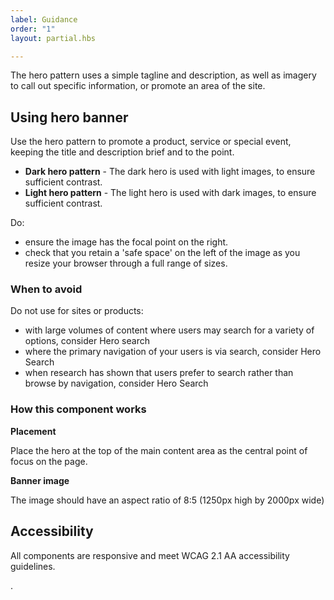 ```yaml
---
label: Guidance
order: "1"
layout: partial.hbs

---
```

The hero pattern uses a simple tagline and description, as well as imagery to call out specific information, or promote an area of the site.

## Using hero banner

Use the hero pattern to promote a product, service or special event, keeping the title and description brief and to the point.

* **Dark hero pattern** - The dark hero is used with light images, to ensure sufficient contrast.
* **Light hero pattern** - The light hero is used with dark images, to ensure sufficient contrast.

Do:

* ensure the image has the focal point on the right.
* check that you retain a 'safe space' on the left of the image as you resize your browser through a full range of sizes.

### When to avoid

Do not use for sites or products:

* with large volumes of content where users may search for a variety of options, consider Hero search
* where the primary navigation of your users is via search, consider Hero Search
* when research has shown that users prefer to search rather than browse by navigation, consider Hero Search

### How this component works

**Placement**

Place the hero at the top of the main content area as the central point of focus on the page.

**Banner image**

The image should have an aspect ratio of 8:5 (1250px high by 2000px wide)

## Accessibility

All components are responsive and meet WCAG 2.1 AA accessibility guidelines.

.